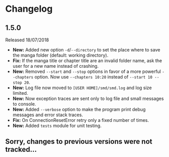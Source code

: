 # Changelog

## 1.5.0

Released 18/07/2018
* **New:** Added new option `-d`/`--directory` to set the place where to save the manga folder (default: working directory).
* **Fix:** If the manga title or chapter title are an invalid folder name, ask the user for a new name instead of crashing.
* **New:** Removed `--start` and `--stop` options in favor of a more powerful `--chapters` option. Now use `--chapters 10:20` instead of `--start 10 --stop 20`.
* **New:** Log file now moved to `[USER HOME]/smd/smd.log` and log size limited.
* **New:** Now exception traces are sent only to log file and small messages to console.
* **New:** Added `--verbose` option to make the program print debug messages and error stack traces.
* **Fix:** On ConnectionResetError retry only a fixed number of times.
* **New:** Added `tests` module for unit testing.

## Sorry, changes to previous versions were not tracked...
